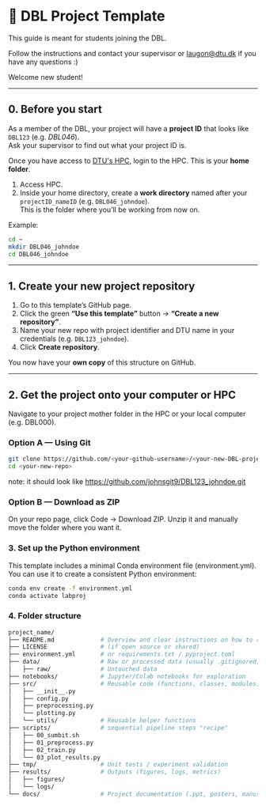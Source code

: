 # 🚀 DBL Project Template

This guide is meant for students joining the DBL.  

Follow the instructions and contact your supervisor or [laugon@dtu.dk](mailto:laugon@dtu.dk) if you have any questions :)

Welcome new student!

---

## 0. Before you start
As a member of the DBL, your project will have a **project ID** that looks like `DBL123` (e.g. *DBL046*).  
Ask your supervisor to find out what your project ID is.  

Once you have access to [DTU's HPC](https://www.hpc.dtu.dk/?page_id=497), login to the HPC. This is your **home folder**.  

1. Access HPC.  
2. Inside your home directory, create a **work directory** named after your `projectID_nameID` (e.g. `DBL046_johndoe`).  
   This is the folder where you’ll be working from now on.  

Example:
```bash
cd ~
mkdir DBL046_johndoe
cd DBL046_johndoe
```
---

## 1. Create your new project repository
1. Go to this template’s GitHub page.  
2. Click the green **“Use this template”** button → **“Create a new repository”**.  
3. Name your new repo with project identifier and DTU name in your credentials (e.g. `DBL123_johndoe`).  
4. Click **Create repository**.  

You now have your **own copy** of this structure on GitHub.  

---

## 2. Get the project onto your computer or HPC

Navigate to your project mother folder in the HPC or your local computer (e.g. DBL000).

### Option A — Using Git
```bash
git clone https://github.com/<your-github-username>/<your-new-DBL-project-repo>.git
cd <your-new-repo>
```
note: it should look like https://github.com/johnsgit9/DBL123_johndoe.git

### Option B — Download as ZIP
On your repo page, click Code → Download ZIP.
Unzip it and manually move the folder where you want it.


### 3. Set up the Python environment

This template includes a minimal Conda environment file (environment.yml).
You can use it to create a consistent Python environment:
```bash
conda env create -f environment.yml
conda activate labproj
```

### 4. Folder structure
```bash
project_name/
├── README.md             # Overview and clear instructions on how to run
├── LICENSE               # (if open source or shared)
├── environment.yml       # or requirements.txt / pyproject.toml
├── data/                 # Raw or processed data (usually .gitignored)
│   ├── raw/              # Untouched data
├── notebooks/            # Jupyter/Colab notebooks for exploration
├── src/                  # Reusable code (functions, classes, modules) "shelf"
│   ├── __init__.py
│   ├── config.py
│   ├── preprocessing.py
│   └── plotting.py      
│   └── utils/            # Reusable helper functions
├── scripts/              # sequential pipeline steps "recipe"
│   ├── 00_sumbit.sh
│   ├── 01_preprocess.py
│   ├── 02_train.py
│   └── 03_plot_results.py
├── tmp/                  # Unit tests / experiment validation
├── results/              # Outputs (figures, logs, metrics)
│   ├── figures/
│   └── logs/
└── docs/                 # Project documentation (.ppt, posters, manuscripts)
```
